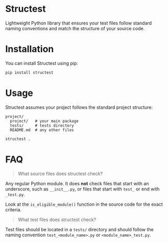 # Structest

Lightweight Python library that ensures your test files follow standard naming
conventions and match the structure of your source code.

# Installation

You can install Structest using pip:

```bash
pip install structest
```

# Usage

Structest assumes your project follows the standard project structure:

```
project/
  project/   # your main package
  tests/     # tests directory
  README.md  # any other files
```

```bash
structest .
```

# FAQ

> What source files does structest check?

Any regular Python module. It does **not** check files that start with an underscore,
such as `__init__.py`, or files that start with `test_` or end with `_test.py`.

Look at the `is_eligible_module()` function in the source code for the exact criteria.

> What test files does structest check?

Test files should be located in a `tests/` directory and should follow the naming
convention `test_<module_name>.py` or `<module_name>_test.py`.
